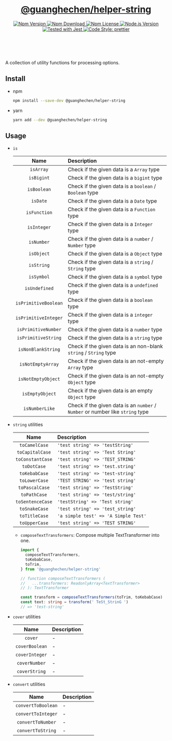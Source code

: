 <header>
  <h1 align="center">
    <a href="https://github.com/guanghechen/node-scaffolds/tree/main/packages/helper-string#readme">@guanghechen/helper-string</a>
  </h1>
  <div align="center">
    <a href="https://www.npmjs.com/package/@guanghechen/helper-string">
      <img
        alt="Npm Version"
        src="https://img.shields.io/npm/v/@guanghechen/helper-string.svg"
      />
    </a>
    <a href="https://www.npmjs.com/package/@guanghechen/helper-string">
      <img
        alt="Npm Download"
        src="https://img.shields.io/npm/dm/@guanghechen/helper-string.svg"
      />
    </a>
    <a href="https://www.npmjs.com/package/@guanghechen/helper-string">
      <img
        alt="Npm License"
        src="https://img.shields.io/npm/l/@guanghechen/helper-string.svg"
      />
    </a>
    <a href="https://github.com/nodejs/node">
      <img
        alt="Node.js Version"
        src="https://img.shields.io/node/v/@guanghechen/helper-string"
      />
    </a>
    <a href="https://github.com/facebook/jest">
      <img
        alt="Tested with Jest"
        src="https://img.shields.io/badge/tested_with-jest-9c465e.svg"
      />
    </a>
    <a href="https://github.com/prettier/prettier">
      <img
        alt="Code Style: prettier"
        src="https://img.shields.io/badge/code_style-prettier-ff69b4.svg?style=flat-square"
      />
    </a>
  </div>
</header>
<br/>


A collection of utility functions for processing options.

## Install

* npm

  ```bash
  npm install --save-dev @guanghechen/helper-string
  ```

* yarn

  ```bash
  yarn add --dev @guanghechen/helper-string
  ```

## Usage


  * `is`

    Name                  | Description
    :--------------------:|:----------------------------------------------------------------
    `isArray`             | Check if the given data is a `Array` type
    `isBigint`            | Check if the given data is a `bigint` type
    `isBoolean`           | Check if the given data is a `boolean` / `Boolean` type
    `isDate`              | Check if the given data is a `Date` type
    `isFunction`          | Check if the given data is a `Function` type
    `isInteger`           | Check if the given data is a `Integer` type
    `isNumber`            | Check if the given data is a `number` / `Number` type
    `isObject`            | Check if the given data is a `Object` type
    `isString`            | Check if the given data is a `string` / `String` type
    `isSymbol`            | Check if the given data is a `symbol` type
    `isUndefined`         | Check if the given data is a `undefined` type
    `isPrimitiveBoolean`  | Check if the given data is a `boolean` type
    `isPrimitiveInteger`  | Check if the given data is a `integer` type
    `isPrimitiveNumber`   | Check if the given data is a `number` type
    `isPrimitiveString`   | Check if the given data is a `string` type
    `isNonBlankString`    | Check if the given data is an non-blank `string` / `String` type
    `isNotEmptyArray`     | Check if the given data is an not-empty `Array` type
    `isNotEmptyObject`    | Check if the given data is an not-empty `Object` type
    `isEmptyObject`       | Check if the given data is an empty `Object` type
    `isNumberLike`        | Check if the given data is an `number` / `Number` or number like `string` type


  * `string` utilities

    Name                  | Description
    :--------------------:|:---------------------------------------
    `toCamelCase`         | `'test string' => 'testString'`
    `toCapitalCase`       | `'test string' => 'Test String'`
    `toConstantCase`      | `'test string' => 'TEST_STRING'`
    `toDotCase`           | `'test string' => 'test.string'`
    `toKebabCase`         | `'test string' => 'test-string'`
    `toLowerCase`         | `'TEST STRING' => 'test string'`
    `toPascalCase`        | `'test string' => 'TestString'`
    `toPathCase`          | `'test string' => 'test/string'`
    `toSentenceCase`      | `'testString' => 'Test string'`
    `toSnakeCase`         | `'test string' => 'test_string'`
    `toTitleCase`         | `'a simple test' => 'A Simple Test'`
    `toUpperCase`         | `'test string' => 'TEST STRING'`


    - `composeTextTransformers`: Compose multiple TextTransformer into one.

      ```typescript
      import {
        composeTextTransformers,
        toKebabCase,
        toTrim,
      } from '@guanghechen/helper-string'

      // function composeTextTransformers (
      //   ...transformers: ReadonlyArray<TextTransformer>
      // ): TextTransformer

      const transform = composeTextTransformers(toTrim, toKebabCase)
      const text: string = transform(' TeSt_StrinG ')
      // => 'test-string'
      ```

  * `cover` utilities

    Name                  | Description
    :--------------------:|:---------------------------------------
    `cover`               | -
    `coverBoolean`        | -
    `coverInteger`        | -
    `coverNumber`         | -
    `coverString`         | -

  * `convert` utilities

    Name                  | Description
    :--------------------:|:---------------------------------------
    `convertToBoolean`    | -
    `convertToInteger`    | -
    `convertToNumber`     | -
    `convertToString`     | -


[homepage]: https://github.com/guanghechen/node-scaffolds/tree/main/packages/helper-string#readme
